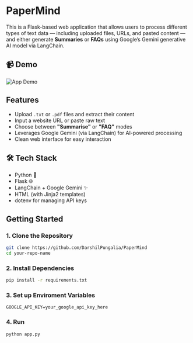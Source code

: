 # PaperMind

This is a Flask-based web application that allows users to process different types of text data — including uploaded files, URLs, and pasted content — and either generate **Summaries** or **FAQs** using Google’s Gemini generative AI model via LangChain.

## 📹 Demo

![App Demo](demo.gif)

## Features

- Upload `.txt` or `.pdf` files and extract their content
- Input a website URL or paste raw text
- Choose between **"Summarise"** or **"FAQ"** modes
- Leverages Google Gemini (via LangChain) for AI-powered processing
- Clean web interface for easy interaction

## 🛠 Tech Stack

- Python 🐍
- Flask 🌐
- LangChain + Google Gemini ✨
- HTML (with Jinja2 templates)
- dotenv for managing API keys

## Getting Started

### 1. Clone the Repository
```bash
git clone https://github.com/DarshilPungalia/PaperMind
cd your-repo-name
```

### 2. Install Dependencies
```bash
pip install -r requirements.txt
```

### 3. Set up Enviroment Variables
```env
GOOGLE_API_KEY=your_google_api_key_here
```

### 4. Run
```bash
python app.py
```
